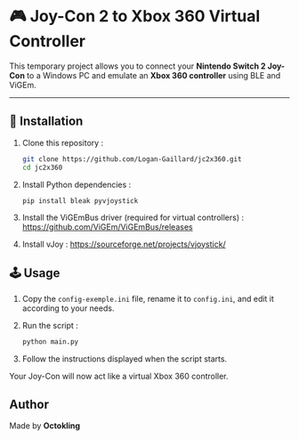 # 🎮 Joy-Con 2 to Xbox 360 Virtual Controller

This temporary project allows you to connect your **Nintendo Switch 2 Joy-Con** to a Windows PC and emulate an **Xbox 360 controller** using BLE and ViGEm.

---

## 🚀 Installation

1. Clone this repository :
   ```bash
   git clone https://github.com/Logan-Gaillard/jc2x360.git
   cd jc2x360
   ```

2. Install Python dependencies :
    ```
    pip install bleak pyvjoystick
    ```

3.  Install the ViGEmBus driver (required for virtual controllers) :
    https://github.com/ViGEm/ViGEmBus/releases

4.  Install vJoy :
    https://sourceforge.net/projects/vjoystick/

## 🕹️ Usage

1. Copy the `config-exemple.ini` file, rename it to `config.ini`, and edit it according to your needs.

2. Run the script :
    ```bash
    python main.py
    ```

3. Follow the instructions displayed when the script starts.

Your Joy-Con will now act like a virtual Xbox 360 controller.

## Author
Made by **Octokling**